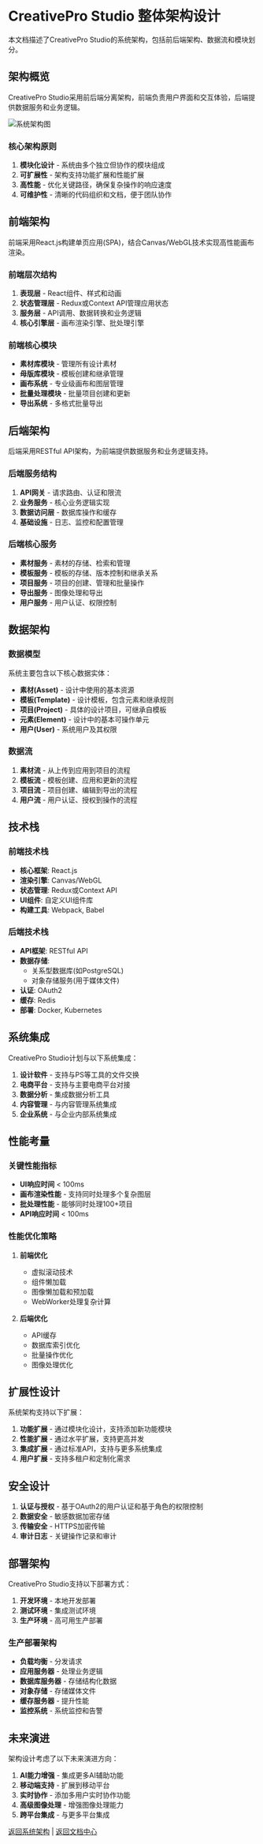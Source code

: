 # CreativePro Studio 整体架构设计

本文档描述了CreativePro Studio的系统架构，包括前后端架构、数据流和模块划分。

## 架构概览

CreativePro Studio采用前后端分离架构，前端负责用户界面和交互体验，后端提供数据服务和业务逻辑。

![系统架构图](../assets/system-architecture.png)

### 核心架构原则

1. **模块化设计** - 系统由多个独立但协作的模块组成
2. **可扩展性** - 架构支持功能扩展和性能扩展
3. **高性能** - 优化关键路径，确保复杂操作的响应速度
4. **可维护性** - 清晰的代码组织和文档，便于团队协作

## 前端架构

前端采用React.js构建单页应用(SPA)，结合Canvas/WebGL技术实现高性能画布渲染。

### 前端层次结构

1. **表现层** - React组件、样式和动画
2. **状态管理层** - Redux或Context API管理应用状态
3. **服务层** - API调用、数据转换和业务逻辑
4. **核心引擎层** - 画布渲染引擎、批处理引擎

### 前端核心模块

- **素材库模块** - 管理所有设计素材
- **母版库模块** - 模板创建和继承管理
- **画布系统** - 专业级画布和图层管理
- **批量处理模块** - 批量项目创建和更新
- **导出系统** - 多格式批量导出

## 后端架构

后端采用RESTful API架构，为前端提供数据服务和业务逻辑支持。

### 后端服务结构

1. **API网关** - 请求路由、认证和限流
2. **业务服务** - 核心业务逻辑实现
3. **数据访问层** - 数据库操作和缓存
4. **基础设施** - 日志、监控和配置管理

### 后端核心服务

- **素材服务** - 素材的存储、检索和管理
- **模板服务** - 模板的存储、版本控制和继承关系
- **项目服务** - 项目的创建、管理和批量操作
- **导出服务** - 图像处理和导出
- **用户服务** - 用户认证、权限控制

## 数据架构

### 数据模型

系统主要包含以下核心数据实体：

- **素材(Asset)** - 设计中使用的基本资源
- **模板(Template)** - 设计模板，包含元素和继承规则
- **项目(Project)** - 具体的设计项目，可继承自模板
- **元素(Element)** - 设计中的基本可操作单元
- **用户(User)** - 系统用户及其权限

### 数据流

1. **素材流** - 从上传到应用到项目的流程
2. **模板流** - 模板创建、应用和更新的流程
3. **项目流** - 项目创建、编辑到导出的流程
4. **用户流** - 用户认证、授权到操作的流程

## 技术栈

### 前端技术栈

- **核心框架**: React.js
- **渲染引擎**: Canvas/WebGL
- **状态管理**: Redux或Context API
- **UI组件**: 自定义UI组件库
- **构建工具**: Webpack, Babel

### 后端技术栈

- **API框架**: RESTful API
- **数据存储**: 
  - 关系型数据库(如PostgreSQL)
  - 对象存储服务(用于媒体文件)
- **认证**: OAuth2
- **缓存**: Redis
- **部署**: Docker, Kubernetes

## 系统集成

CreativePro Studio计划与以下系统集成：

1. **设计软件** - 支持与PS等工具的文件交换
2. **电商平台** - 支持与主要电商平台对接
3. **数据分析** - 集成数据分析工具
4. **内容管理** - 与内容管理系统集成
5. **企业系统** - 与企业内部系统集成

## 性能考量

### 关键性能指标

- **UI响应时间** < 100ms
- **画布渲染性能** - 支持同时处理多个复杂图层
- **批处理性能** - 能够同时处理100+项目
- **API响应时间** < 100ms

### 性能优化策略

1. **前端优化**
   - 虚拟滚动技术
   - 组件懒加载
   - 图像懒加载和预加载
   - WebWorker处理复杂计算

2. **后端优化**
   - API缓存
   - 数据库索引优化
   - 批量操作优化
   - 图像处理优化

## 扩展性设计

系统架构支持以下扩展：

1. **功能扩展** - 通过模块化设计，支持添加新功能模块
2. **性能扩展** - 通过水平扩展，支持更高并发
3. **集成扩展** - 通过标准API，支持与更多系统集成
4. **用户扩展** - 支持多租户和定制化需求

## 安全设计

1. **认证与授权** - 基于OAuth2的用户认证和基于角色的权限控制
2. **数据安全** - 敏感数据加密存储
3. **传输安全** - HTTPS加密传输
4. **审计日志** - 关键操作记录和审计

## 部署架构

CreativePro Studio支持以下部署方式：

1. **开发环境** - 本地开发部署
2. **测试环境** - 集成测试环境
3. **生产环境** - 高可用生产部署

### 生产部署架构

- **负载均衡** - 分发请求
- **应用服务器** - 处理业务逻辑
- **数据库服务器** - 存储结构化数据
- **对象存储** - 存储媒体文件
- **缓存服务器** - 提升性能
- **监控系统** - 系统监控和告警

## 未来演进

架构设计考虑了以下未来演进方向：

1. **AI能力增强** - 集成更多AI辅助功能
2. **移动端支持** - 扩展到移动平台
3. **实时协作** - 添加多用户实时协作功能
4. **高级图像处理** - 增强图像处理能力
5. **跨平台集成** - 与更多平台集成

[返回系统架构](./README.md) | [返回文档中心](../README.md) 